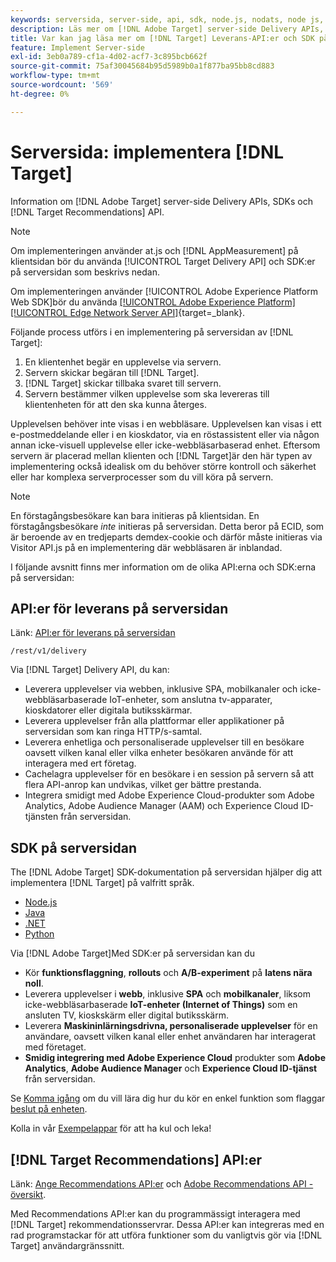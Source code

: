 ```yaml
---
keywords: serversida, server-side, api, sdk, node.js, nodats, node js, recommendations api, api, apis, server side1
description: Läs mer om [!DNL Adobe Target] server-side Delivery APIs, SDKs och [!DNL Target Recommendations] API.
title: Var kan jag läsa mer om [!DNL Target] Leverans-API:er och SDK på serversidan?
feature: Implement Server-side
exl-id: 3eb0a789-cf1a-4d02-acf7-3c895bcb662f
source-git-commit: 75af30045684b95d5989b0a1f877ba95bb8cd883
workflow-type: tm+mt
source-wordcount: '569'
ht-degree: 0%

---
```


# Serversida: implementera [!DNL Target]

Information om [!DNL Adobe Target] server-side Delivery APIs, SDKs och [!DNL Target Recommendations] API.

>[!NOTE]
>
>Om implementeringen använder at.js och [!DNL AppMeasurement] på klientsidan bör du använda [!UICONTROL Target Delivery API] och SDK:er på serversidan som beskrivs nedan.
>
>Om implementeringen använder [!UICONTROL Adobe Experience Platform Web SDK]bör du använda [[!UICONTROL Adobe Experience Platform] [!UICONTROL Edge Network Server API]](https://experienceleague.adobe.com/en/docs/experience-platform/edge-network-server-api/overview){target=_blank}.

Följande process utförs i en implementering på serversidan av [!DNL Target]:

1. En klientenhet begär en upplevelse via servern.
1. Servern skickar begäran till [!DNL Target].
1. [!DNL Target] skickar tillbaka svaret till servern.
1. Servern bestämmer vilken upplevelse som ska levereras till klientenheten för att den ska kunna återges.

Upplevelsen behöver inte visas i en webbläsare. Upplevelsen kan visas i ett e-postmeddelande eller i en kioskdator, via en röstassistent eller via någon annan icke-visuell upplevelse eller icke-webbläsarbaserad enhet. Eftersom servern är placerad mellan klienten och [!DNL Target]är den här typen av implementering också idealisk om du behöver större kontroll och säkerhet eller har komplexa serverprocesser som du vill köra på servern.

>[!NOTE]
>
>En förstagångsbesökare kan bara initieras på klientsidan. En förstagångsbesökare *inte* initieras på serversidan. Detta beror på ECID, som är beroende av en tredjeparts demdex-cookie och därför måste initieras via Visitor API.js på en implementering där webbläsaren är inblandad.

I följande avsnitt finns mer information om de olika API:erna och SDK:erna på serversidan:

## API:er för leverans på serversidan

Länk: [API:er för leverans på serversidan](/help/dev/implement/delivery-api/overview.md)

`/rest/v1/delivery`

Via [!DNL Target] Delivery API, du kan:

* Leverera upplevelser via webben, inklusive SPA, mobilkanaler och icke-webbläsarbaserade IoT-enheter, som anslutna tv-apparater, kioskdatorer eller digitala butiksskärmar.
* Leverera upplevelser från alla plattformar eller applikationer på serversidan som kan ringa HTTP/s-samtal.
* Leverera enhetliga och personaliserade upplevelser till en besökare oavsett vilken kanal eller vilka enheter besökaren använde för att interagera med ert företag.
* Cachelagra upplevelser för en besökare i en session på servern så att flera API-anrop kan undvikas, vilket ger bättre prestanda.
* Integrera smidigt med Adobe Experience Cloud-produkter som Adobe Analytics, Adobe Audience Manager (AAM) och Experience Cloud ID-tjänsten från serversidan.

## SDK på serversidan

The [!DNL Adobe Target] SDK-dokumentation på serversidan hjälper dig att implementera [!DNL Target] på valfritt språk.

* [Node.js](node-js/overview.md)
* [Java](java/overview.md)
* [.NET](net/overview.md)
* [Python](python/overview.md)

Via [!DNL Adobe Target]Med SDK:er på serversidan kan du

* Kör **funktionsflaggning**, **rollouts** och **A/B-experiment** på **latens nära noll**.
* Leverera upplevelser i **webb**, inklusive **SPA** och **mobilkanaler**, liksom icke-webbläsarbaserade **IoT-enheter (Internet of Things)** som en ansluten TV, kioskskärm eller digital butiksskärm.
* Leverera **Maskininlärningsdrivna, personaliserade upplevelser** för en användare, oavsett vilken kanal eller enhet användaren har interagerat med företaget.
* **Smidig integrering med Adobe Experience Cloud** produkter som **Adobe Analytics**, **Adobe Audience Manager** och **Experience Cloud ID-tjänst** från serversidan.

Se [Komma igång](sdk-guides/getting-started/getting-started.md) om du vill lära dig hur du kör en enkel funktion som flaggar [beslut på enheten](sdk-guides/on-device-decisioning/overview.md).

Kolla in vår [Exempelappar](sdk-guides/sample-apps/sample-apps.md) för att ha kul och leka!

## [!DNL Target Recommendations] API:er

Länk: [Ange Recommendations API:er](https://developers.adobetarget.com/api/recommendations) och [Adobe Recommendations API - översikt](../../before-administer/recs-api/overview.md).

Med Recommendations API:er kan du programmässigt interagera med [!DNL Target] rekommendationsservrar. Dessa API:er kan integreras med en rad programstackar för att utföra funktioner som du vanligtvis gör via [!DNL Target] användargränssnitt.
